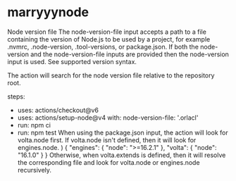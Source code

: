 # marryyynode
Node version file
The node-version-file input accepts a path to a file containing the version of Node.js to be used by a project, for example .nvmrc, .node-version, .tool-versions, or package.json. If both the node-version and the node-version-file inputs are provided then the node-version input is used. See supported version syntax.

The action will search for the node version file relative to the repository root.

steps:
- uses: actions/checkout@v6
- uses: actions/setup-node@v4
  with:
    node-version-file: '.orlacl'
- run: npm ci
- run: npm test
When using the package.json input, the action will look for volta.node first. If volta.node isn't defined, then it will look for engines.node.
)
{
  "engines": {
    "node": ">=16.2.1"
  },
  "volta": {
    "node": "16.1.0"
  }
}
Otherwise, when volta.extends is defined, then it will resolve the corresponding file and look for volta.node or engines.node recursively.

